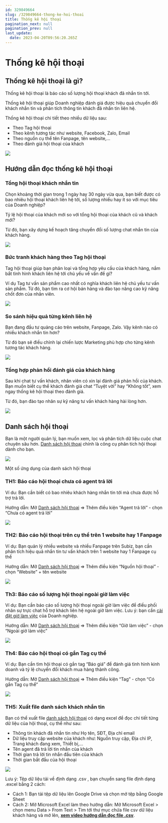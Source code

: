 ```yaml
---
id: 329849664
slug: /329849664-thong-ke-hoi-thoai
title: Thống kê hội thoại
pagination_next: null
pagination_prev: null
last_update:
  date: 2023-04-20T09:56:20.265Z
---
```


# Thống kê hội thoại



## Thống kê hội thoại là gì?


Thống kê hội thoại là báo cáo số lượng hội thoại khách đã nhắn tin tới.



Thống kê hội thoại giúp Doanh nghiệp đánh giá được hiệu quả chuyển đổi khách nhắn tin và phân tích thông tin khách đã nhắn tin liên hệ.



Thống kê hội thoại chi tiết theo nhiều dữ liệu sau:

- Theo Tag hội thoại
- Theo kênh tương tác như website, Facebook, Zalo, Email
- Theo nguồn cụ thể tên Fanpage, tên website,...
- Theo đánh giá hội thoại của khách


![](https://vcdn.subiz-cdn.com/file/firrxrswvdfasdqfinjq_acpxkgumifuoofoosble)

## Hướng dẫn đọc thống kê hội thoại

### Tổng hội thoại khách nhắn tin


Chọn khoảng thời gian trong 1 ngày hay 30 ngày vừa qua, bạn biết được có bao nhiêu hội thoại khách liên hệ tới, số lượng nhiều hay ít so với mục tiêu của Doanh nghiệp?

Tỷ lệ hội thoại của khách mới so với tổng hội thoại của khách cũ và khách mới?

Từ đó, bạn xây dựng kế hoạch tăng chuyển đổi số lượng chat nhắn tin của khách hàng.


![](https://vcdn.subiz-cdn.com/file/firrxrswxpwhznhayndy_acpxkgumifuoofoosble)



### Bức tranh khách hàng theo Tag hội thoại


Tag hội thoại giúp bạn phân loại và tổng hợp yêu cầu của khách hàng, nắm bắt tình hình khách liên hệ tới chủ yếu về vấn đề gì?

Ví dụ Tag tư vấn sản phẩm cao nhất có nghĩa khách liên hệ chủ yếu tư vấn sản phẩm. Từ đó, bạn tìm ra cơ hội bán hàng và đào tạo nâng cao kỹ năng chốt đơn của nhân viên.


![](https://vcdn.subiz-cdn.com/file/firrxrswzxrwqqwuwwdg_acpxkgumifuoofoosble)

### So sánh hiệu quả từng kênh liên hệ


Bạn đang đầu tư quảng cáo trên website, Fanpage, Zalo. Vậy kênh nào có nhiều khách nhắn tin hơn? 

Từ đó bạn sẽ điều chỉnh lại chiến lược Marketing phù hợp cho từng kênh tương tác khách hàng.


![](https://vcdn.subiz-cdn.com/file/firrxrsxcijifydwgbjs_acpxkgumifuoofoosble)

### Tổng hợp phản hồi đánh giá của khách hàng


Sau khi chat tư vấn khách, nhân viên có xin lại đánh giá phản hồi của khách. Bạn muốn biết cụ thể khách đánh giá chat “Tuyệt vời” hay “Không tốt”, xem ngay thống kê hội thoại theo đánh giá.

Từ đó, bạn đào tạo nhân sự kỹ năng tư vấn khách hàng hài lòng hơn.


![](https://vcdn.subiz-cdn.com/file/firrxrsxfdxfzjordovi_acpxkgumifuoofoosble)



## Danh sách hội thoại


Bạn là một người quản lý, bạn muốn xem, lọc và phân tích dữ liệu cuộc chat chuyên sâu hơn. [Danh sách hội thoại](https://app.subiz.com.vn/new-reports/convo-list) chính là công cụ phân tích hội thoại dành cho bạn.


![](https://vcdn.subiz-cdn.com/file/firrxrsxhkmfzmcraqjb_acpxkgumifuoofoosble)


Một số ứng dụng của danh sách hội thoại
### TH1: Báo cáo hội thoại chưa có agent trả lời


Ví du: Bạn cần biết có bao nhiêu khách hàng nhắn tin tới mà chưa được hỗ trợ trả lời.

Hướng dẫn: Mở [Danh sách hội thoại](https://app.subiz.com.vn/new-reports/convo-list) => Thêm điều kiện “Agent trả lời” - chọn “Chưa có agent trả lời”


![](https://vcdn.subiz-cdn.com/file/firrxrsxjtvcbzqjvkjx_acpxkgumifuoofoosble)

### TH2: Báo cáo hội thoại trên cụ thể trên 1 website hay 1 Fanpage


Ví dụ: Bạn quản lý nhiều website và nhiều Fanpage trên Subiz, bạn cần phân tích hiệu quả nhắn tin tư vấn khách trên 1 website hay 1 Fanpage cụ thể

Hướng dẫn: Mở [Danh sách hội thoại](https://app.subiz.com.vn/new-reports/convo-list) => Thêm điều kiện “Nguồn hội thoại” - chọn “Website” + tên website


![](https://vcdn.subiz-cdn.com/file/firrxrsxmgwjofdchjix_acpxkgumifuoofoosble)



### Th3: Báo cáo số lượng hội thoại ngoài giờ làm việc


Ví dụ: Bạn cần báo cáo số lượng hội thoại ngoài giờ làm việc để điều phối nhân sự trực chat hỗ trợ khách liên hệ ngoài giờ làm việc. Lưu ý: bạn cần [cài đặt giờ làm việc](https://subiz.com.vn/docs/1954376476-gio-lam-viec) của Doanh nghiệp.

Hướng dẫn: Mở [Danh sách hội thoại](https://app.subiz.com.vn/new-reports/convo-list) => Thêm điều kiện “Giờ làm việc” - chọn “Ngoài giờ làm việc”


![](https://vcdn.subiz-cdn.com/file/firrxrsxoubybptlkpan_acpxkgumifuoofoosble)

### Th4: Báo cáo hội thoại có gắn Tag cụ thể


Ví dụ: Bạn cần tìm hội thoại có gắn tag “Báo giá” để đánh giá tình hình kinh doanh và tỷ lệ chuyển đổi khách mua hàng thành công.

Hướng dẫn: Mở [Danh sách hội thoại](https://app.subiz.com.vn/new-reports/convo-list) => Thêm điều kiện “Tag” - chọn “Có gắn Tag cụ thể”


![](https://vcdn.subiz-cdn.com/file/firrxrsxsdhlzszxqixa_acpxkgumifuoofoosble)



### TH5: Xuất file danh sách khách nhắn tin


Bạn có thể xuất file [danh sách hội thoại](https://app.subiz.com.vn/new-reports/convo-list) có dạng excel để đọc chi tiết từng dữ liệu của hội thoại, cụ thể như sau:

- Thông tin khách đã nhắn tin như Họ tên, SĐT, Địa chỉ email
- Dữ liệu truy cập website của khách như: Nguồn truy cập, Địa chỉ IP, Trang khách đang xem, Thiết bị,...
- Tên agent đã trả lời tin nhắn của khách
- Thời gian trả lời tin nhắn đầu tiên của khách
- Thời gian bắt đầu của hội thoại




![](https://vcdn.subiz-cdn.com/file/firrxrsxvasjvwvpusyi_acpxkgumifuoofoosble)




Lưu ý: Tệp dữ liệu tải về định dạng .csv , bạn chuyển sang file định dạng .excel bằng 2 cách:

- Cách 1: Bạn tải tệp dữ liệu lên Google Drive và chọn mở tệp bằng Google Sheet
- Cách 2: Mở Microsoft Excel làm theo hướng dẫn: Mở Microsoft Excel > chọn menu Data > From Text > Tìm tới thư mục chứa file csv dữ liệu khách hàng và mở lên, **[xem video hướng dẫn đọc file .csv](https://www.youtube.com/watch?v=mJgbIMfkCwY)**.